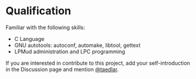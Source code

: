 # Qualification

Familiar with the following skills:
- C Language
- GNU autotools: autoconf, automake, libtool, gettext
- LPMud administration and LPC programming

If you are interested in contribute to this project, add your self-introduction in the Discussion page and mention [@taedlar](https://github.com/taedlar).
